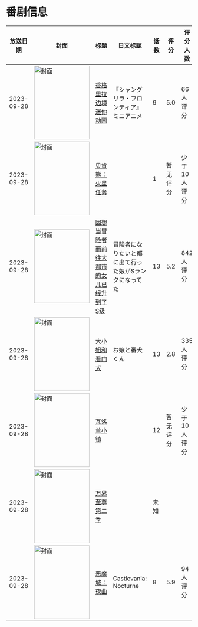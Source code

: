 # 番剧信息

|放送日期|封面|标题|日文标题|话数|评分|评分人数|
|---|---|---|---|---|---|---|
|2023-09-28|<img src="https://lain.bgm.tv/pic/cover/c/c6/1a/466331_O1vNd.jpg" alt="封面" style="width:150px;height:200px;object-fit:cover;">|[香格里拉边境 迷你动画](https://bangumi.tv/subject/466331)|『シャングリラ・フロンティア』ミニアニメ|9|5.0|66人评分|
|2023-09-28|<img src="https://lain.bgm.tv/pic/cover/c/92/22/449789_zF4LK.jpg" alt="封面" style="width:150px;height:200px;object-fit:cover;">|[贝肯熊：火星任务](https://bangumi.tv/subject/449789)||1|暂无评分|少于10人评分|
|2023-09-28|<img src="https://lain.bgm.tv/pic/cover/c/cd/d6/406736_2raEH.jpg" alt="封面" style="width:150px;height:200px;object-fit:cover;">|[因想当冒险者而前往大都市的女儿已经升到了S级](https://bangumi.tv/subject/406736)|冒険者になりたいと都に出て行った娘がSランクになってた|13|5.2|842人评分|
|2023-09-28|<img src="https://lain.bgm.tv/pic/cover/c/6c/40/403631_3EEHq.jpg" alt="封面" style="width:150px;height:200px;object-fit:cover;">|[大小姐和看门犬](https://bangumi.tv/subject/403631)|お嬢と番犬くん|13|2.8|335人评分|
|2023-09-28|<img src="https://lain.bgm.tv/pic/cover/c/fd/ed/455911_K5p20.jpg" alt="封面" style="width:150px;height:200px;object-fit:cover;">|[瓦洛兰小镇](https://bangumi.tv/subject/455911)||12|暂无评分|少于10人评分|
|2023-09-28|<img src="https://lain.bgm.tv/pic/cover/c/60/f0/434960_ImRjZ.jpg" alt="封面" style="width:150px;height:200px;object-fit:cover;">|[万界至尊 第二季](https://bangumi.tv/subject/434960)||未知|||
|2023-09-28|<img src="https://lain.bgm.tv/pic/cover/c/90/93/386947_5MMPM.jpg" alt="封面" style="width:150px;height:200px;object-fit:cover;">|[恶魔城：夜曲](https://bangumi.tv/subject/386947)|Castlevania: Nocturne|8|5.9|94人评分|
